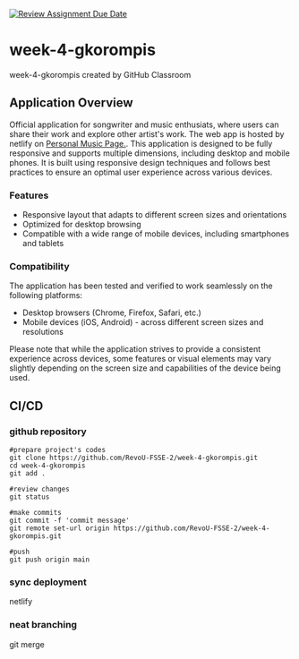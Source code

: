 [![Review Assignment Due Date](https://classroom.github.com/assets/deadline-readme-button-24ddc0f5d75046c5622901739e7c5dd533143b0c8e959d652212380cedb1ea36.svg)](https://classroom.github.com/a/6H2sAzcR)
# week-4-gkorompis
week-4-gkorompis created by GitHub Classroom

## Application Overview
Official application for songwriter and music enthusiats, where users can share their work and explore other artist's work. The web app is hosted by netlify on [Personal Music Page.](https://6493d89c0974752149105937--scintillating-taiyaki-093a99.netlify.app/). This application is designed to be fully responsive and supports multiple dimensions, including desktop and mobile phones. It is built using responsive design techniques and follows best practices to ensure an optimal user experience across various devices.

### Features

- Responsive layout that adapts to different screen sizes and orientations
- Optimized for desktop browsing
- Compatible with a wide range of mobile devices, including smartphones and tablets

### Compatibility

The application has been tested and verified to work seamlessly on the following platforms:

- Desktop browsers (Chrome, Firefox, Safari, etc.)
- Mobile devices (iOS, Android) - across different screen sizes and resolutions

Please note that while the application strives to provide a consistent experience across devices, some features or visual elements may vary slightly depending on the screen size and capabilities of the device being used.

## CI/CD

### github repository 
```
#prepare project's codes
git clone https://github.com/RevoU-FSSE-2/week-4-gkorompis.git
cd week-4-gkorompis
git add .

#review changes
git status

#make commits
git commit -f 'commit message'
git remote set-url origin https://github.com/RevoU-FSSE-2/week-4-gkorompis.git

#push
git push origin main
```

### sync deployment
netlify
### neat branching
git merge



